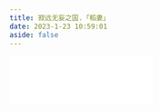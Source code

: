 ```yaml
---
title: 寂远无妄之国.「稻妻」
date: 2023-1-23 10:59:01
aside: false
---
```


<iframe frameborder="no" border="0" marginwidth="0" marginheight="0" width=50% height=86 src="//music.163.com/outchain/player?type=2&id=1879098378&auto=1&height=66"></iframe>